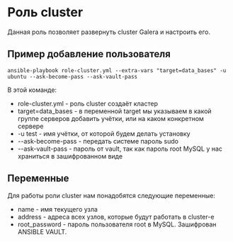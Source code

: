 Роль cluster
=========

Данная роль позволяет развернуть cluster Galera и настроить его. 


Пример добавление пользователя
-----------------

```ansible-playbook role-cluster.yml --extra-vars "target=data_bases" -u ubuntu --ask-become-pass --ask-vault-pass```

В этой команде:

* role-cluster.yml - роль cluster создаёт кластер
* target=data_bases - в переменной target мы указываем в какой группе серверов добавить учётки, или на каком конкретном сервере
* -u test - имя учётки, от которой будем делать установку
* --ask-become-pass - передать системе пароль sudo
* --ask-vault-pass - пароль от vault, так как пароль root MySQL у нас храниться в зашифрованном виде



Переменные
--------------

Для работы роли cluster нам понадобятся следующие переменные:

* name - имя текущего узла
* address - адреса всех узлов, которые будут работать в cluster-е
* root_password - пароль пользователя root в MySQL. Зашифрован ANSIBLE VAULT.
